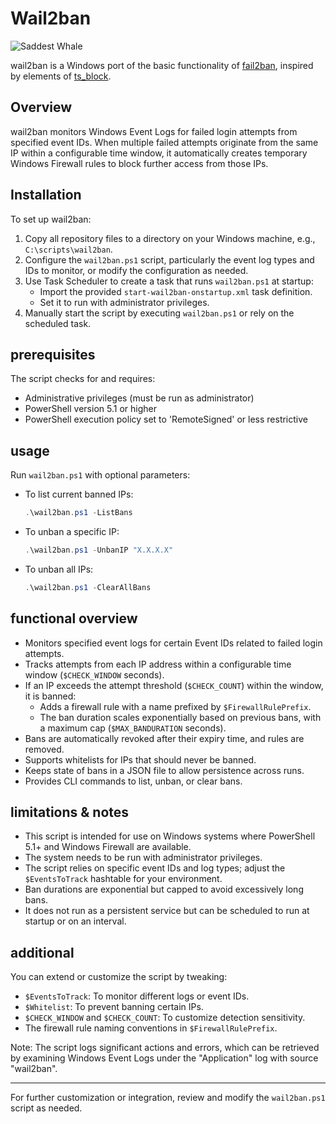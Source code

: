 # Wail2ban

![Saddest Whale](http://i.imgur.com/NVlsY.png "Saddest Whale")

wail2ban is a Windows port of the basic functionality of [fail2ban](http://www.fail2ban.org/), inspired by elements of [ts_block](https://github.com/EvanAnderson/ts_block).

## Overview

wail2ban monitors Windows Event Logs for failed login attempts from specified event IDs. When multiple failed attempts originate from the same IP within a configurable time window, it automatically creates temporary Windows Firewall rules to block further access from those IPs.

## Installation

To set up wail2ban:

1. Copy all repository files to a directory on your Windows machine, e.g., `C:\scripts\wail2ban`.
2. Configure the `wail2ban.ps1` script, particularly the event log types and IDs to monitor, or modify the configuration as needed.
3. Use Task Scheduler to create a task that runs `wail2ban.ps1` at startup:
   - Import the provided `start-wail2ban-onstartup.xml` task definition.
   - Set it to run with administrator privileges.
4. Manually start the script by executing `wail2ban.ps1` or rely on the scheduled task.

prerequisites
-------------

The script checks for and requires:

- Administrative privileges (must be run as administrator)
- PowerShell version 5.1 or higher
- PowerShell execution policy set to 'RemoteSigned' or less restrictive

usage
-----

Run `wail2ban.ps1` with optional parameters:

- To list current banned IPs:
  ```powershell
  .\wail2ban.ps1 -ListBans
  ```
- To unban a specific IP:
  ```powershell
  .\wail2ban.ps1 -UnbanIP "X.X.X.X"
  ```
- To unban all IPs:
  ```powershell
  .\wail2ban.ps1 -ClearAllBans
  ```

functional overview
-------------------

- Monitors specified event logs for certain Event IDs related to failed login attempts.
- Tracks attempts from each IP address within a configurable time window (`$CHECK_WINDOW` seconds).
- If an IP exceeds the attempt threshold (`$CHECK_COUNT`) within the window, it is banned:
  - Adds a firewall rule with a name prefixed by `$FirewallRulePrefix`.
  - The ban duration scales exponentially based on previous bans, with a maximum cap (`$MAX_BANDURATION` seconds).
- Bans are automatically revoked after their expiry time, and rules are removed.
- Supports whitelists for IPs that should never be banned.
- Keeps state of bans in a JSON file to allow persistence across runs.
- Provides CLI commands to list, unban, or clear bans.

limitations & notes
-------------------

- This script is intended for use on Windows systems where PowerShell 5.1+ and Windows Firewall are available.
- The system needs to be run with administrator privileges.
- The script relies on specific event IDs and log types; adjust the `$EventsToTrack` hashtable for your environment.
- Ban durations are exponential but capped to avoid excessively long bans.
- It does not run as a persistent service but can be scheduled to run at startup or on an interval.

additional
----------

You can extend or customize the script by tweaking:

- `$EventsToTrack`: To monitor different logs or event IDs.
- `$Whitelist`: To prevent banning certain IPs.
- `$CHECK_WINDOW` and `$CHECK_COUNT`: To customize detection sensitivity.
- The firewall rule naming conventions in `$FirewallRulePrefix`.

Note: The script logs significant actions and errors, which can be retrieved by examining Windows Event Logs under the "Application" log with source "wail2ban".

---

For further customization or integration, review and modify the `wail2ban.ps1` script as needed.
